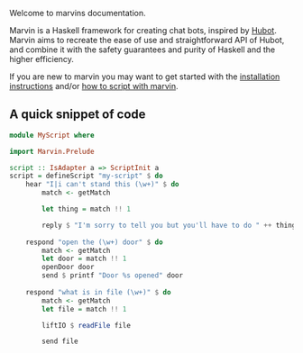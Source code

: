 Welcome to marvins documentation.

Marvin is a Haskell framework for creating chat bots, inspired by [Hubot](https://hubot.github.com).
Marvin aims to recreate the ease of use and straightforward API of Hubot, and combine it with the safety guarantees and purity of Haskell and the higher efficiency.

If you are new to marvin you may want to get started with the [installation instructions](installing) and/or [how to script with marvin](scripting).

## A quick snippet of code

```Haskell
module MyScript where

import Marvin.Prelude

script :: IsAdapter a => ScriptInit a
script = defineScript "my-script" $ do
    hear "I|i can't stand this (\w+)" $ do
        match <- getMatch

        let thing = match !! 1

        reply $ "I'm sorry to tell you but you'll have to do " ++ thing
    
    respond "open the (\w+) door" $ do
        match <- getMatch
        let door = match !! 1
        openDoor door
        send $ printf "Door %s opened" door
    
    respond "what is in file (\w+)" $ do
        match <- getMatch 
        let file = match !! 1

        liftIO $ readFile file

        send file
```